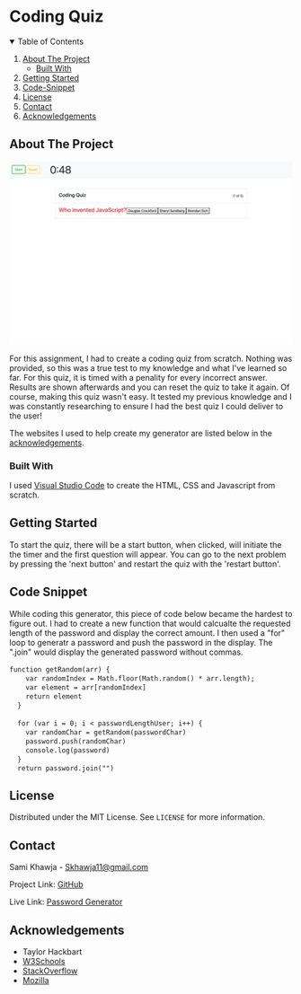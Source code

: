 # Coding Quiz

<!-- TABLE OF CONTENTS -->
<details open="open">
  <summary>Table of Contents</summary>
  <ol>
    <li>
      <a href="#about-the-project">About The Project</a>
      <ul>
        <li><a href="#built-with">Built With</a></li>
      </ul>
    </li>
    <li>
      <a href="#getting-started">Getting Started</a>
    </li>
    <li><a href="#code-snippet">Code-Snippet</a></li>
    <li><a href="#license">License</a></li>
    <li><a href="#contact">Contact</a></li>
    <li><a href="#acknowledgements">Acknowledgements</a></li>
  </ol>
</details>



<!-- ABOUT THE PROJECT -->
## About The Project

<img src="./assets/images/webpage.png" alt="Quiz Webpage">

For this assignment, I had to create a coding quiz from scratch. Nothing was provided, so this was a true test to my knowledge and what I've learned so far. For this quiz, it is timed with a penality for every incorrect answer. Results are shown afterwards and you can reset the quiz to take it again. Of course, making this quiz wasn't easy. It tested my previous knowledge and I was constantly researching to ensure I had the best quiz I could deliver to the user!

The websites I used to help create my generator are listed below in the <a href="#acknowledgements">acknowledgements</a>.

### Built With

I used <a href="https://code.visualstudio.com/">Visual Studio Code</a> to create the HTML, CSS and Javascript from scratch.


<!-- GETTING STARTED -->
## Getting Started

To start the quiz, there will be a start button, when clicked, will initiate the the timer and the first question will appear. You can go to the next problem by pressing the 'next button' and restart the quiz with the 'restart button'.


<!-- USAGE EXAMPLES -->
## Code Snippet

While coding this generator, this piece of code below became the hardest to figure out. I had to create a new function that would calcualte the requested length of the password and display the correct amount. I then used a "for" loop to generatr a password and push the password in the display. The ".join" would display the generated password without commas.

```
function getRandom(arr) {
    var randomIndex = Math.floor(Math.random() * arr.length);
    var element = arr[randomIndex]
    return element
  }

  for (var i = 0; i < passwordLengthUser; i++) {
    var randomChar = getRandom(passwordChar)
    password.push(randomChar)
    console.log(password)
  }
  return password.join("")
```



<!-- LICENSE -->
## License

Distributed under the MIT License. See `LICENSE` for more information.



<!-- CONTACT -->
## Contact

Sami Khawja - Skhawja11@gmail.com

Project Link: [GitHub](https://github.com/samikhawja/coding_quiz)

Live Link: [Password Generator](https://samikhawja.github.io/coding_quiz/)



<!-- ACKNOWLEDGEMENTS -->
## Acknowledgements
* Taylor Hackbart
* [W3Schools](https://www.w3schools.com/)
* [StackOverflow](https://stackoverflow.com/)
* [Mozilla](https://developer.mozilla.org/en-US/docs/Web/JavaScript)